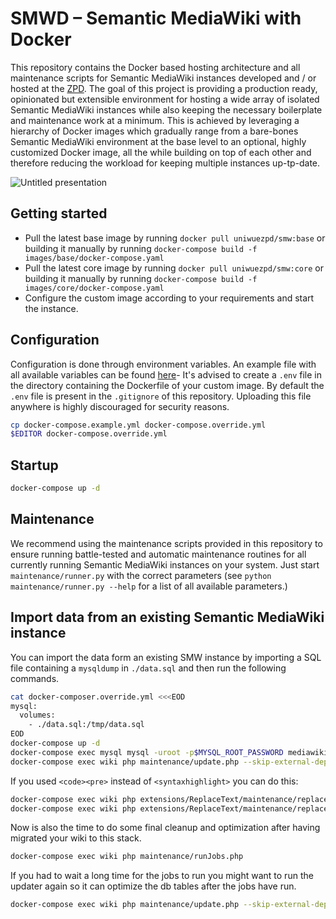 # SMWD – Semantic MediaWiki with Docker

This repository contains the Docker based hosting architecture and all maintenance scripts for Semantic MediaWiki instances developed and / or hosted at the [ZPD](https://github.com/uniwue-zpd).
The goal of this project is providing a production ready, opinionated but extensible environment for hosting a wide array of isolated Semantic MediaWiki instances while also keeping the necessary boilerplate and maintenance work at a minimum.
This is achieved by leveraging a hierarchy of Docker images which gradually range from a bare-bones Semantic MediaWiki environment at the base level to an optional, highly customized Docker image, all the while building on top of each other and therefore reducing the workload for keeping multiple instances up-tp-date.

![Untitled presentation](https://user-images.githubusercontent.com/33344081/173696532-2d3dc9b2-c4ff-40d5-9ef0-958e7883846e.jpg)

## Getting started
* Pull the latest base image by running `docker pull uniwuezpd/smw:base` or building it manually by running `docker-compose build -f images/base/docker-compose.yaml`
* Pull the latest core image by running `docker pull uniwuezpd/smw:core` or building it manually by running `docker-compose build -f images/core/docker-compose.yaml`
* Configure the custom image according to your requirements and start the instance.

## Configuration
Configuration is done through environment variables. An example file with all available variables can be found [here](images/custom/template.env)-
It's advised to create a `.env` file in the directory containing the Dockerfile of your custom image. By default the `.env` file is present in the `.gitignore` of this repository. Uploading this file anywhere is highly discouraged for security reasons. 

```bash
cp docker-compose.example.yml docker-compose.override.yml
$EDITOR docker-compose.override.yml
```
## Startup

```bash
docker-compose up -d
```

## Maintenance
We recommend using the maintenance scripts provided in this repository to ensure running battle-tested and automatic maintenance routines for all currently running Semantic MediaWiki instances on your system.
Just start `maintenance/runner.py` with the correct parameters (see `python maintenance/runner.py --help` for a list of all available parameters.)

## Import data from an existing Semantic MediaWiki instance

You can import the data form an existing SMW instance by importing a SQL file containing a `mysqldump` in `./data.sql` and then run the following commands.

```bash
cat docker-composer.override.yml <<<EOD
mysql:
  volumes:
    - ./data.sql:/tmp/data.sql
EOD
docker-compose up -d
docker-compose exec mysql mysql -uroot -p$MYSQL_ROOT_PASSWORD mediawiki -e "source /tmp/data.sql"
docker-compose exec wiki php maintenance/update.php --skip-external-dependencies --quick
```

If you used `<code><pre>` instead of `<syntaxhighlight>` you can do this:

```bash
docker-compose exec wiki php extensions/ReplaceText/maintenance/replaceAll.php --nsall '<code><pre>' '<syntaxhighlight lang="bash">'
docker-compose exec wiki php extensions/ReplaceText/maintenance/replaceAll.php --nsall '</pre></code>' '</syntaxhighlight>'
```

Now is also the time to do some final cleanup and optimization after having migrated your wiki to this stack.

```bash
docker-compose exec wiki php maintenance/runJobs.php
```

If you had to wait a long time for the jobs to run you might want to run the updater again so it can optimize the db tables after the jobs have run.

```bash
docker-compose exec wiki php maintenance/update.php --skip-external-dependencies --quick
```

